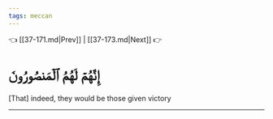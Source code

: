 ```yaml
---
tags: meccan
---
```


👈 [[37-171.md|Prev]] | [[37-173.md|Next]] 👉

# إِنَّهُمۡ لَهُمُ ٱلۡمَنصُورُونَ

[That] indeed, they would be those given victory

---

